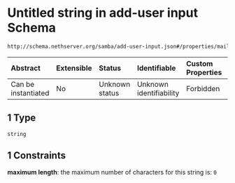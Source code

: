 # Untitled string in add-user input Schema

```txt
http://schema.nethserver.org/samba/add-user-input.json#/properties/mail/oneOf/1
```



| Abstract            | Extensible | Status         | Identifiable            | Custom Properties | Additional Properties | Access Restrictions | Defined In                                                                |
| :------------------ | :--------- | :------------- | :---------------------- | :---------------- | :-------------------- | :------------------ | :------------------------------------------------------------------------ |
| Can be instantiated | No         | Unknown status | Unknown identifiability | Forbidden         | Allowed               | none                | [add-user-input.json\*](samba/add-user-input.json "open original schema") |

## 1 Type

`string`

## 1 Constraints

**maximum length**: the maximum number of characters for this string is: `0`

